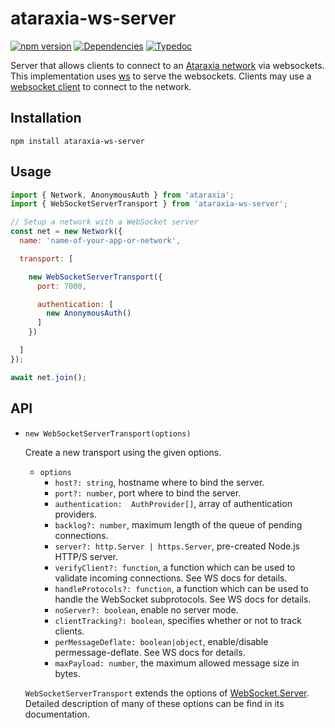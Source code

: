# ataraxia-ws-server

[![npm version](https://img.shields.io/npm/v/ataraxia-ws-server)](https://www.npmjs.com/package/ataraxia-ws-server)
[![Dependencies](https://img.shields.io/librariesio/release/npm/ataraxia-ws-server)](https://libraries.io/npm/ataraxia-ws-server)
[![Typedoc](https://img.shields.io/badge/typedoc-ataraxia--ws--server-%23fff)](https://aholstenson.github.io/ataraxia/modules/ataraxia_ws_server.html)

Server that allows clients to connect to an [Ataraxia network](https://github.com/aholstenson/ataraxia)
via websockets. This implementation uses [ws](https://github.com/websockets/ws)
to serve the websockets. Clients may use a [websocket client](https://github.com/aholstenson/ataraxia/tree/master/packages/ws-client)
to connect to the network.

## Installation

```
npm install ataraxia-ws-server
```

## Usage

```javascript
import { Network, AnonymousAuth } from 'ataraxia';
import { WebSocketServerTransport } from 'ataraxia-ws-server';

// Setup a network with a WebSocket server
const net = new Network({
  name: 'name-of-your-app-or-network',

  transport: [

    new WebSocketServerTransport({
      port: 7000,

      authentication: [
        new AnonymousAuth()
      ]
    })

  ]
});

await net.join();
```

## API

* 
  `new WebSocketServerTransport(options)` 
  
  Create a new transport using the given options.

  * `options`
    * `host?: string`, hostname where to bind the server.
    * `port?: number`, port where to bind the server.
    * `authentication:  AuthProvider[]`, array of authentication providers.
    * `backlog?: number`, maximum length of the queue of pending connections.
    * `server?: http.Server | https.Server`, pre-created Node.js HTTP/S server.
    * `verifyClient?: function`, a function which can be used to validate incoming connections. See WS docs for details.
    * `handleProtocols?: function`, a function which can be used to handle the WebSocket subprotocols. See WS docs for details.
    * `noServer?: boolean`, enable no server mode.
    * `clientTracking?: boolean`, specifies whether or not to track clients.
    * `perMessageDeflate: boolean|object`, enable/disable permessage-deflate. See WS docs for details.
    * `maxPayload: number`, the maximum allowed message size in bytes.


  `WebSocketServerTransport` extends the options of [WebSocket.Server](https://github.com/websockets/ws/blob/master/doc/ws.md#new-websocketserveroptions-callback). Detailed description of many of these
  options can be find in its documentation.

